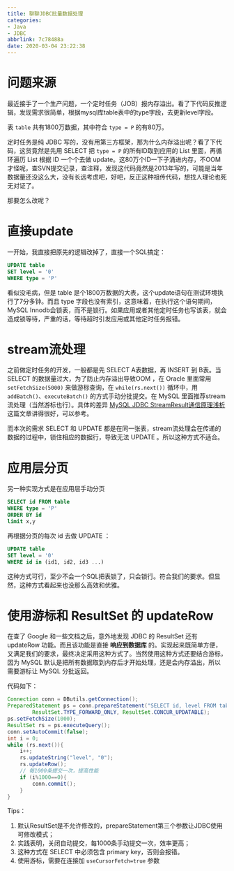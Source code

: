 ```yaml
---
title: 聊聊JDBC批量数据处理
categories:
- Java
- JDBC
abbrlink: 7c78488a
date: 2020-03-04 23:22:38
---
```


# 问题来源

最近接手了一个生产问题，一个定时任务（JOB）报内存溢出。看了下代码反推逻辑，发现需求很简单，根据mysql库table表中的type字段，去更新level字段。

表 `table` 共有1800万数据，其中符合 `type = P` 的有80万。

定时任务是纯 JDBC 写的，没有用第三方框架，那为什么内存溢出呢？看了下代码，这货竟然是先用 SELECT 把 `type = P` 的所有ID取到应用的 List 里面，再循环遍历 List 根据 ID 一个个去做 update。这80万个ID一下子涌进内存，不OOM才怪呢，查SVN提交记录，查注释，发现这代码竟然是2013年写的，可能是当年数据量还没这么大，没有长远考虑吧，好吧，反正这种祖传代码，想找人理论也死无对证了。

那要怎么改呢？

<!-- more -->

# 直接update

一开始，我直接把原先的逻辑改掉了，直接一个SQL搞定：

```sql
UPDATE table
SET level = '0'
WHERE type = 'P'
```

看似没毛病，但是 table 是个1800万数据的大表，这个update语句在测试环境执行了7分多钟。而且 type 字段也没有索引，这意味着，在执行这个语句期间，MySQL Innodb会锁表，而不是锁行。如果应用或者其他定时任务也写该表，就会造成锁等待，严重的话，等待超时引发应用或其他定时任务报错。

# stream流处理

之前做定时任务的开发，一般都是先 SELECT A表数据，再 INSERT 到 B表。当 SELECT 的数据量过大，为了防止内存溢出导致OOM ，在 Oracle 里面常用 `setFetchSize(5000)` 来做游标查询，在 `while(rs.next())` 循环中，用 `addBatch()`、`executeBatch()` 的方式手动分批提交。在 MySQL 里面推荐stream流处理（当然游标也行）。具体的差异 [MySQL JDBC StreamResult通信原理浅析](https://blog.csdn.net/xieyuooo/article/details/83109971) 这篇文章讲得很好，可以参考。

而本次的需求 SELECT 和 UPDATE 都是在同一张表，stream流处理会在传递的数据的过程中，锁住相应的数据行，导致无法 UPDATE 。所以这种方式不适合。

# 应用层分页

另一种实现方式是在应用层手动分页

```sql
SELECT id FROM table
WHERE type = 'P'
ORDER BY id
limit x,y
```

再根据分页的每次 id 去做 UPDATE ：

```sql
UPDATE table
SET level = '0'
WHERE id in (id1, id2, id3 ...)
```

这种方式可行，至少不会一个SQL把表锁了，只会锁行。符合我们的要求。但显然，这种方式看起来也没那么高效和优雅。

# 使用游标和 ResultSet 的 updateRow

在查了 Google 和一些文档之后，意外地发现 JDBC 的 ResultSet 还有 updateRow 功能。而且该功能是直接 **响应到数据库** 的。实现起来既简单方便，又满足我们的要求，最终决定采用这种方式了。当然使用这种方式还要结合游标，因为 MySQL 默认是把所有数据取到内存后才开始处理，还是会内存溢出，所以需要游标让 MySQL 分批返回。

代码如下：

```java
Connection conn = DButils.getConnection();
PreparedStatement ps = conn.prepareStatement("SELECT id, level FROM table WHERE type = 'P'",
        ResultSet.TYPE_FORWARD_ONLY, ResultSet.CONCUR_UPDATABLE);
ps.setFetchSize(1000);
ResultSet rs = ps.executeQuery();
conn.setAutoCommit(false);
int i = 0;
while (rs.next()){
    i++;
    rs.updateString("level", "0");
    rs.updateRow();
    // 每1000条提交一次，提高性能
    if (i%1000==0){
        conn.commit();
    }
}
```

Tips：
1. 默认ResultSet是不允许修改的，prepareStatement第三个参数让JDBC使用可修改模式；
2. 实践表明，关闭自动提交，每1000条手动提交一次，效率更高；
3. 这种方式在 SELECT 中必须包含 primary key，否则会报错。
4. 使用游标，需要在连接加 `useCursorFetch=true` 参数
